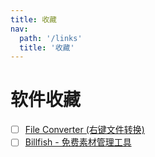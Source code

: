```yaml
---
title: 收藏
nav:
  path: '/links'
  title: '收藏'
---
```


# 软件收藏 

- [ ] [File Converter (右键文件转换)](https://file-converter.org/download.html)
- [ ] [Billfish - 免费素材管理工具](https://www.billfish.cn/plug-in/)
